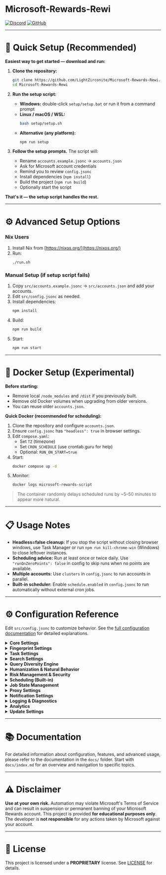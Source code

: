 # Microsoft-Rewards-Rewi

[![Discord](https://img.shields.io/badge/💬_Join_Discord-7289DA?style=for-the-badge&logo=discord)](https://discord.gg/kn3695Kx32) 
[![GitHub](https://img.shields.io/badge/⭐_Star_Project-yellow?style=for-the-badge&logo=github)](https://github.com/LightZirconite/Microsoft-Rewards-Rewi)

---

# 🚀 Quick Setup (Recommended)

**Easiest way to get started — download and run:**

1. **Clone the repository:**
   ```bash
   git clone https://github.com/LightZirconite/Microsoft-Rewards-Rewi.git
   cd Microsoft-Rewards-Rewi
   ```

2. **Run the setup script:**

   * **Windows:** double-click `setup/setup.bat` or run it from a command prompt
   * **Linux / macOS / WSL:**
     ```bash
     bash setup/setup.sh
     ```
   * **Alternative (any platform):**
     ```bash
     npm run setup
     ```

3. **Follow the setup prompts.** The script will:
   * Rename `accounts.example.jsonc` → `accounts.json`
   * Ask for Microsoft account credentials
   * Remind you to review `config.jsonc`
   * Install dependencies (`npm install`)
   * Build the project (`npm run build`)
   * Optionally start the script

**That's it — the setup script handles the rest.**

---

# ⚙️ Advanced Setup Options

### Nix Users

1. Install Nix from [https://nixos.org/](https://nixos.org/)
2. Run:
   ```bash
   ./run.sh
   ```

### Manual Setup (if setup script fails)

1. Copy `src/accounts.example.jsonc` → `src/accounts.json` and add your accounts.
2. Edit `src/config.jsonc` as needed.
3. Install dependencies:
   ```bash
   npm install
   ```
4. Build:
   ```bash
   npm run build
   ```
5. Start:
   ```bash
   npm run start
   ```

---

# 🐳 Docker Setup (Experimental)

**Before starting:**

* Remove local `/node_modules` and `/dist` if you previously built.
* Remove old Docker volumes when upgrading from older versions.
* You can reuse older `accounts.json`.

**Quick Docker (recommended for scheduling):**

1. Clone the repository and configure `accounts.json`.
2. Ensure `config.jsonc` has `"headless": true` in browser settings.
3. Edit `compose.yaml`:
   * Set `TZ` (timezone)
   * Set `CRON_SCHEDULE` (use crontab.guru for help)
   * Optional: `RUN_ON_START=true`
4. Start:
   ```bash
   docker compose up -d
   ```
5. Monitor:
   ```bash
   docker logs microsoft-rewards-script
   ```

> The container randomly delays scheduled runs by ~5–50 minutes to appear more natural.

---

# 📋 Usage Notes

* **Headless=false cleanup:** If you stop the script without closing browser windows, use Task Manager or run `npm run kill-chrome-win` (Windows) to close leftover instances.
* **Scheduling advice:** Run at least once or twice daily. Use `"runOnZeroPoints": false` in config to skip runs when no points are available.
* **Multiple accounts:** Use `clusters` in `config.jsonc` to run accounts in parallel.
* **Built-in scheduler:** Enable `schedule.enabled` in `config.jsonc` to run automatically without external cron jobs.

---

# ⚙️ Configuration Reference

Edit `src/config.jsonc` to customize behavior. See the [full configuration documentation](docs/config.md) for detailed explanations.

<details>
<summary><b>Core Settings</b></summary>

| Setting | Description | Default |
| ------- | ----------- | ------- |
| `baseURL` | Microsoft Rewards URL | `https://rewards.bing.com` |
| `sessionPath` | Session/fingerprint storage | `sessions` |
| `browser.headless` | Run browser in background | `false` |
| `browser.globalTimeout` | Max timeout for operations | `30s` |
| `execution.parallel` | Run mobile/desktop tasks at once | `false` |
| `execution.runOnZeroPoints` | Run when no points available | `false` |
| `execution.clusters` | Concurrent account instances | `1` |
| `execution.passesPerRun` | How many times to process each account | `3` |

</details>

<details>
<summary><b>Fingerprint Settings</b></summary>

| Setting | Description | Default |
| ------- | ----------- | ------- |
| `fingerprinting.saveFingerprint.mobile` | Reuse mobile fingerprint | `true` |
| `fingerprinting.saveFingerprint.desktop` | Reuse desktop fingerprint | `true` |

</details>

<details>
<summary><b>Task Settings</b></summary>

| Setting | Description | Default |
| ------- | ----------- | ------- |
| `workers.doDailySet` | Complete daily set | `true` |
| `workers.doMorePromotions` | Complete promotional offers | `true` |
| `workers.doPunchCards` | Complete punchcard tasks | `true` |
| `workers.doDesktopSearch` | Perform desktop searches | `true` |
| `workers.doMobileSearch` | Perform mobile searches | `true` |
| `workers.doDailyCheckIn` | Complete daily check-in | `true` |
| `workers.doReadToEarn` | Complete read-to-earn tasks | `true` |
| `workers.bundleDailySetWithSearch` | Run desktop searches after Daily Set | `true` |

</details>

<details>
<summary><b>Search Settings</b></summary>

| Setting | Description | Default |
| ------- | ----------- | ------- |
| `search.useLocalQueries` | Use locale-specific query sources | `true` |
| `search.settings.useGeoLocaleQueries` | Use region-specific queries | `true` |
| `search.settings.scrollRandomResults` | Random scrolling on results | `true` |
| `search.settings.clickRandomResults` | Random link clicks | `true` |
| `search.settings.retryMobileSearchAmount` | Mobile retry attempts | `2` |
| `search.settings.delay.min` | Minimum delay between searches | `1min` |
| `search.settings.delay.max` | Maximum delay between searches | `5min` |

</details>

<details>
<summary><b>Query Diversity Engine</b></summary>

| Setting | Description | Default |
| ------- | ----------- | ------- |
| `queryDiversity.enabled` | Multi-source query generation | `true` |
| `queryDiversity.sources` | Available query sources | `["google-trends", "reddit", "local-fallback"]` |
| `queryDiversity.maxQueriesPerSource` | Max queries per source | `10` |
| `queryDiversity.cacheMinutes` | Cache duration in minutes | `30` |

</details>

<details>
<summary><b>Humanization & Natural Behavior</b></summary>

| Setting | Description | Default |
| ------- | ----------- | ------- |
| `humanization.enabled` | Enable human-like behavior patterns | `true` |
| `humanization.stopOnBan` | Stop processing accounts on ban detection | `true` |
| `humanization.immediateBanAlert` | Send immediate alert on ban | `true` |
| `humanization.actionDelay.min` | Minimum action delay (ms) | `500` |
| `humanization.actionDelay.max` | Maximum action delay (ms) | `2200` |
| `humanization.gestureMoveProb` | Mouse gesture probability | `0.65` |
| `humanization.gestureScrollProb` | Scroll gesture probability | `0.4` |
| `vacation.enabled` | Monthly vacation mode | `true` |
| `vacation.minDays` | Minimum vacation days per month | `2` |
| `vacation.maxDays` | Maximum vacation days per month | `4` |

</details>

<details>
<summary><b>Risk Management & Security</b></summary>

| Setting | Description | Default |
| ------- | ----------- | ------- |
| `riskManagement.enabled` | Dynamic delay adjustment | `true` |
| `riskManagement.autoAdjustDelays` | Auto-adjust delays on risk detection | `true` |
| `riskManagement.stopOnCritical` | Stop on critical risk level | `false` |
| `riskManagement.banPrediction` | ML-based ban prediction | `true` |
| `riskManagement.riskThreshold` | Risk threshold (0-100) | `75` |

</details>

<details>
<summary><b>Scheduling (Built-in)</b></summary>

| Setting | Description | Default |
| ------- | ----------- | ------- |
| `schedule.enabled` | Enable built-in scheduler | `false` |
| `schedule.useAmPm` | Use 12-hour time format | `false` |
| `schedule.time12` | Time in 12-hour format | `9:00 AM` |
| `schedule.time24` | Time in 24-hour format | `09:00` |
| `schedule.timeZone` | IANA timezone | `Europe/Paris` |
| `schedule.runImmediatelyOnStart` | Run on process start | `false` |

</details>

<details>
<summary><b>Job State Management</b></summary>

| Setting | Description | Default |
| ------- | ----------- | ------- |
| `jobState.enabled` | Save state to avoid duplicate work | `true` |
| `jobState.dir` | Custom state directory | `""` |

</details>

<details>
<summary><b>Proxy Settings</b></summary>

| Setting | Description | Default |
| ------- | ----------- | ------- |
| `proxy.proxyGoogleTrends` | Proxy Google Trends requests | `true` |
| `proxy.proxyBingTerms` | Proxy Bing Terms requests | `true` |

</details>

<details>
<summary><b>Notification Settings</b></summary>

| Setting | Description | Default |
| ------- | ----------- | ------- |
| `notifications.webhook.enabled` | Enable Discord webhook | `false` |
| `notifications.webhook.url` | Discord webhook URL | `""` |
| `notifications.conclusionWebhook.enabled` | Summary-only webhook | `false` |
| `notifications.conclusionWebhook.url` | Summary webhook URL | `""` |
| `notifications.ntfy.enabled` | Enable NTFY notifications | `false` |
| `notifications.ntfy.url` | NTFY server URL | `""` |
| `notifications.ntfy.topic` | NTFY topic | `rewards` |
| `notifications.ntfy.authToken` | NTFY auth token | `""` |

</details>

<details>
<summary><b>Logging & Diagnostics</b></summary>

| Setting | Description | Default |
| ------- | ----------- | ------- |
| `logging.excludeFunc` | Exclude log categories | `["SEARCH-CLOSE-TABS", "LOGIN-NO-PROMPT", "FLOW"]` |
| `logging.webhookExcludeFunc` | Exclude from webhook logs | `["SEARCH-CLOSE-TABS", "LOGIN-NO-PROMPT", "FLOW"]` |
| `logging.redactEmails` | Redact email addresses in logs | `true` |
| `diagnostics.enabled` | Capture diagnostic data | `true` |
| `diagnostics.saveScreenshot` | Save screenshots on failure | `true` |
| `diagnostics.saveHtml` | Save HTML on failure | `true` |
| `diagnostics.maxPerRun` | Max diagnostics per run | `2` |
| `diagnostics.retentionDays` | Days to keep diagnostics | `7` |

</details>

<details>
<summary><b>Analytics</b></summary>

| Setting | Description | Default |
| ------- | ----------- | ------- |
| `analytics.enabled` | Performance dashboard tracking | `true` |
| `analytics.retentionDays` | Data retention period | `30` |
| `analytics.exportMarkdown` | Generate markdown reports | `true` |
| `analytics.webhookSummary` | Send analytics via webhook | `true` |

</details>

<details>
<summary><b>Update Settings</b></summary>

| Setting | Description | Default |
| ------- | ----------- | ------- |
| `update.git` | Enable git auto-update | `true` |
| `update.docker` | Enable docker auto-update | `false` |
| `update.scriptPath` | Custom updater script path | `setup/update/update.mjs` |
| `update.autoUpdateConfig` | Auto-merge config changes | `true` |
| `update.autoUpdateAccounts` | Auto-merge account changes | `true` |

</details>

---

# 📚 Documentation

For detailed information about configuration, features, and advanced usage, please refer to the documentation in the `docs/` folder. Start with `docs/index.md` for an overview and navigation to specific topics.

---

# ⚠️ Disclaimer

**Use at your own risk.** Automation may violate Microsoft's Terms of Service and can result in suspension or permanent banning of your Microsoft Rewards account. This project is provided **for educational purposes only**. The developer is **not responsible** for any actions taken by Microsoft against your account.

---

# 📄 License

This project is licensed under a **PROPRIETARY** license. See [LICENSE](LICENSE) for details.
